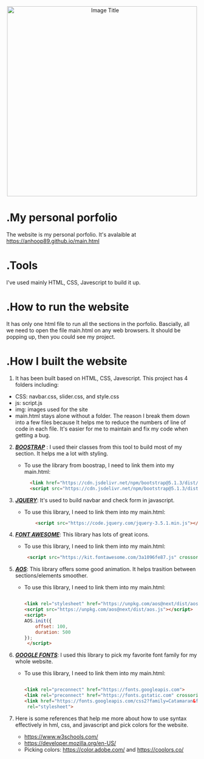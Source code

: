 <div align="center">
  <img src="https://iili.io/Hv5cAAJ.png" alt="Image Title" width="500"/>
</div>

# .My personal porfolio
The website is my personal porfolio. It's avalaible at https://anhoop89.github.io/main.html
# .Tools
I've used mainly HTML, CSS, Javescript to build it up. 
# .How to run the website
It has only one html file to run all the sections in the porfolio. Bascially, all we need to open the file main.html on any web browsers. It should be popping up, then you could see my project. 
# .How I built the website
1. It has been built based on HTML, CSS, Javescript. This project has 4 folders including:
- CSS: navbar.css, slider.css, and style.css
- js: script.js
- img: images used for the site
- main.html stays alone without a folder. 
The reason I break them down into a few files because It helps me to reduce the numbers of line of code in each file. It's easier for me to maintain and fix my code when getting a bug. 
2. [***BOOSTRAP***](https://getbootstrap.com/) : I used their classes from this tool to build most of my section. It helps me a lot with styling. 

    - To use the library from boostrap, I need to link them into my main.html:

        ```html
          <link href="https://cdn.jsdelivr.net/npm/bootstrap@5.1.3/dist/css/bootstrap.min.css" rel="stylesheet">
          <script src="https://cdn.jsdelivr.net/npm/bootstrap@5.1.3/dist/js/bootstrap.bundle.min.js"></script>

3. [***JQUERY***](https://jquery.com/): It's used to build navbar and check form in javascript. 
    - To use this library, I need to link them into my main.html:
        ```html
            <script src="https://code.jquery.com/jquery-3.5.1.min.js"></script>

4. [***FONT AWESOME***](https://fontawesome.com/): This library has lots of great icons.
    - To use this library, I need to link them into my main.html:
        ```html
         <script src="https://kit.fontawesome.com/3a1096fe87.js" crossorigin="anonymous"></script>

5.  [***AOS***](https://michalsnik.github.io/aos/): This library offers some good animation. It helps trasition between sections/elements smoother.

      - To use this library, I need to link them into my main.html:

        ```html

        <link rel="stylesheet" href="https://unpkg.com/aos@next/dist/aos.css" />
        <script src="https://unpkg.com/aos@next/dist/aos.js"></script>
        <script>
        AOS.init({
            offset: 100,
            duration: 500
        });
         </script>
        ```
 6. [***GOOGLE FONTS***](https://fonts.google.com/): I used this library to pick my favorite font family for my whole website. 
      - To use this library, I need to link them into my main.html:
         
         ```html

         <link rel="preconnect" href="https://fonts.googleapis.com">
         <link rel="preconnect" href="https://fonts.gstatic.com" crossorigin>
         <link href="https://fonts.googleapis.com/css2?family=Catamaran&family=Nanum+Gothic+Coding&display=swap"
          rel="stylesheet">
         
     
7. Here is some references that help me more about how to use syntax effectively in hml, css, and javascript and pick colors for the website. 
    - https://www.w3schools.com/
    - https://developer.mozilla.org/en-US/
    - Picking colors: https://color.adobe.com/ and https://coolors.co/

